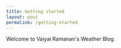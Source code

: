 ```yaml
---
title: Getting started
layout: post
permalink: /getting-started
---
```


Welcome to Vaiyai Ramanan's Weather Blog.

